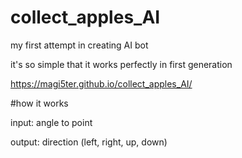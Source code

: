 # collect_apples_AI
my first attempt in creating AI bot

it's so simple that it works perfectly in first generation 

https://magi5ter.github.io/collect_apples_AI/

#how it works

input: angle to point

output: direction (left, right, up, down)
